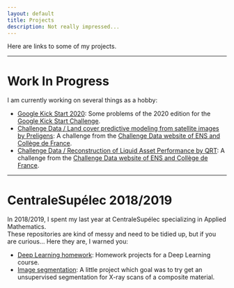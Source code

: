 ```yaml
---
layout: default
title: Projects
description: Not really impressed...
---
```

Here are links to some of my projects.

___
# Work In Progress
I am currently working on several things as a hobby:
- [Google Kick Start 2020](https://github.com/JlnZhou/GoogleKickStart2020): Some problems of the 2020 edition for the [Google Kick Start Challenge](https://codingcompetitions.withgoogle.com/kickstart).
- [Challenge Data / Land cover predictive modeling from satellite images by Preligens](https://github.com/JlnZhou/ChallengeDataPreligens2021): A challenge from the [Challenge Data website of ENS and Collège de France](https://challengedata.ens.fr/).
- [Challenge Data / Reconstruction of Liquid Asset Performance by QRT](https://github.com/JlnZhou/ChallengeDataQRT2021): A challenge from the [Challenge Data website of ENS and Collège de France](https://challengedata.ens.fr/).

___
# CentraleSupélec 2018/2019
In 2018/2019, I spent my last year at CentraleSupélec specializing in Applied Mathematics.   
These repositories are kind of messy and need to be tidied up, but if you are curious... Here they are, I warned you:
- [Deep Learning homework](https://github.com/JlnZhou/MVA_DeepLearning_2018_2019): Homework projects for a Deep Learning course.
- [Image segmentation](https://github.com/JlnZhou/Safran_projet): A little project which goal was to try get an unsupervised segmentation for X-ray scans of a composite material.